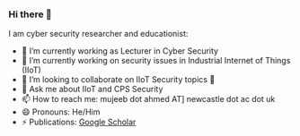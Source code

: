 ### Hi there 👋

<!--
**mujeebch/mujeebch** is a ✨ _special_ ✨ repository because its `README.md` (this file) appears on your GitHub profile.
-->

I am cyber security researcher and educationist:

- 🔭 I’m currently working as Lecturer in Cyber Security
- 🌱 I’m currently working on security issues in Industrial Internet of Things (IIoT)
- 👯 I’m looking to collaborate on IIoT Security topics
:christmas_tree: 
- 💬 Ask me about IIoT and CPS Security
- 📫 How to reach me: mujeeb dot ahmed AT] newcastle dot ac dot uk
- 😄 Pronouns: He/Him
- ⚡ Publications: [Google Scholar](https://scholar.google.com/citations?user=l_qJD3IAAAAJ&hl=en)
